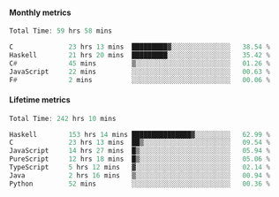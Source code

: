 #### Monthly metrics
<!--START_SECTION:wakamonthly-->

```asm
Total Time: 59 hrs 58 mins

C              23 hrs 13 mins  █████████▓░░░░░░░░░░░░░░░   38.54 %
Haskell        21 hrs 20 mins  █████████░░░░░░░░░░░░░░░░   35.42 %
C#             45 mins         ▒░░░░░░░░░░░░░░░░░░░░░░░░   01.26 %
JavaScript     22 mins         ░░░░░░░░░░░░░░░░░░░░░░░░░   00.63 %
F#             2 mins          ░░░░░░░░░░░░░░░░░░░░░░░░░   00.06 %
```

<!--END_SECTION:wakamonthly-->
#### Lifetime metrics
<!--START_SECTION:wakalifetime-->

```asm
Total Time: 242 hrs 10 mins

Haskell        153 hrs 14 mins ███████████████▓░░░░░░░░░   62.99 %
C              23 hrs 13 mins  ██▒░░░░░░░░░░░░░░░░░░░░░░   09.54 %
JavaScript     14 hrs 27 mins  █▒░░░░░░░░░░░░░░░░░░░░░░░   05.94 %
PureScript     12 hrs 18 mins  █▒░░░░░░░░░░░░░░░░░░░░░░░   05.06 %
TypeScript     5 hrs 12 mins   ▓░░░░░░░░░░░░░░░░░░░░░░░░   02.14 %
Java           2 hrs 16 mins   ▒░░░░░░░░░░░░░░░░░░░░░░░░   00.94 %
Python         52 mins         ░░░░░░░░░░░░░░░░░░░░░░░░░   00.36 %
```

<!--END_SECTION:wakalifetime-->
